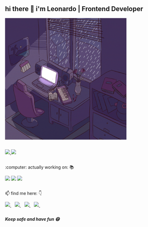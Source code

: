
<h2>
hi there 👋 i'm Leonardo | Frontend Developer
</h1>

<p>
  <img src=https://github.com/nsleo/gifs/blob/main/lofibedroom.gif width="400">
  </p>

##

<p>
<a href="#">
 <img src="https://github-readme-stats.vercel.app/api?username=nsleo&show_icons=true&count_private=true&theme=radical" width="391" />
</a>
<a href="#">
 <img src="https://github-readme-stats.vercel.app/api/top-langs/?username=nsleo&theme=radical" width="280" />
</a>
</p>

##

<p>:computer: actually working on: 📚</p>

<div style="display: block">
  <img src="https://cdn.jsdelivr.net/gh/devicons/devicon/icons/javascript/javascript-plain.svg" width=50 />
  <img src="https://cdn.jsdelivr.net/gh/devicons/devicon/icons/html5/html5-plain.svg" width=50 />
  <img src="https://cdn.jsdelivr.net/gh/devicons/devicon/icons/css3/css3-plain.svg" width=50 />
</div>

##

<p>📫 find me here: 👇</p>

<a href="https://www.linkedin.com/in/leonardonunesdasilva">
 <img src="https://img.shields.io/badge/LinkedIn-0077B5?style=for-the-badge&logo=linkedin&logoColor=white" />
</a>&nbsp;&nbsp;
<a href="https://www.instagram.com/n.s.leo/">
 <img src="https://img.shields.io/badge/Instagram-E4405F?style=for-the-badge&logo=instagram&logoColor=white" />
</a>&nbsp;&nbsp;
<a href="mailto:leo2000nunes@gmail.com">
 <img src="https://img.shields.io/badge/Gmail-D14836?style=for-the-badge&logo=gmail&logoColor=white" />
</a>&nbsp;&nbsp;
<a href="https://twitter.com/Leotelho">
 <img src="https://img.shields.io/badge/Twitter-1DA1F2?style=for-the-badge&logo=twitter&logoColor=white" />
</a>&nbsp;&nbsp;

##
 
__*Keep safe and have fun :mask:*__
